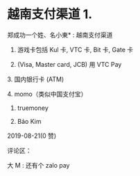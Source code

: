 # 越南支付渠道 1.

郑成功一个姓、名小東* : 越南支付渠道

1.  游戏卡包括 Kul 卡, VTC 卡, Bit 卡, Gate 卡

2.  (Visa, Master card, JCB) 用 VTC Pay

3\. 国内银行卡 (ATM)

4\. momo（类似中国支付宝）

1.  truemoney

2.  Bảo Kim

2019-08-21(0 赞)

评论区：

大 M : 还有个 zalo pay